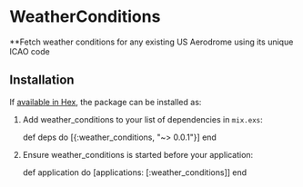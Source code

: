# WeatherConditions

**Fetch weather conditions for any existing US Aerodrome using its unique ICAO code

## Installation

If [available in Hex](https://hex.pm/docs/publish), the package can be installed as:

  1. Add weather_conditions to your list of dependencies in `mix.exs`:

        def deps do
          [{:weather_conditions, "~> 0.0.1"}]
        end

  2. Ensure weather_conditions is started before your application:

        def application do
          [applications: [:weather_conditions]]
        end


